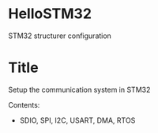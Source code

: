 # HelloSTM32
STM32 structurer configuration

# Title
Setup the communication system in STM32

Contents:
- SDIO, SPI, I2C, USART, DMA, RTOS




